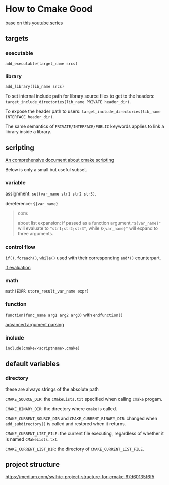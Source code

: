 # How to Cmake Good

base on [this youtube series](https://www.youtube.com/watch?v=_yFPO1ofyF0&list=PLK6MXr8gasrGmIiSuVQXpfFuE1uPT615s&index=1)

## targets

### executable

`add_executable(target_name srcs)`

### library

`add_library(lib_name srcs)`

To set internal include path for library source files to get to the headers: `target_include_directories(lib_name PRIVATE header_dir)`.

To expose the header path to users:  `target_include_directories(lib_name INTERFACE header_dir)`.

The same semantics of `PRIVATE/INTERFACE/PUBLIC` keywords applies to link a library inside a library.

## scripting

[An comprehensive document about cmake scripting](https://cmake.org/cmake/help/latest/manual/cmake-language.7.html)

Below is only a small but useful subset.

### variable

assignment: `set(var_name str1 str2 str3)`.

dereference: `${var_name}`

> *note*: 
> 
> about list expansion: 
> if passed as a function argument,`"${var_name}"` will evaluate to `"str1;str2;str3"`, while `${var_name}"` will expand to three arguments.

### control flow

`if()`, `foreach()`, `while()` used with their corresponding `end*()` counterpart.

[if evaluation](https://cmake.org/cmake/help/latest/command/if.html#basic-expressions)

### math

`math(EXPR store_result_var_name expr)`

### function

`function(func_name arg1 arg2 arg3)` with `endfunction()`

[advanced argument parsing](https://www.youtube.com/watch?v=mBjRjZcRTA0&list=PLK6MXr8gasrGmIiSuVQXpfFuE1uPT615s&index=12)

### include

`include(cmake/<scriptname>.cmake)`

## default variables

### directory

these are always strings of the absolute path

`CMAKE_SOURCE_DIR`: the `CMakeLists.txt` specified when calling `cmake` progam.

`CMAKE_BINARY_DIR`: the directory where `cmake` is called.

`CMAKE_CURRENT_SOURCE_DIR` and `CMAKE_CURRENT_BINARY_DIR`: changed when `add_subdirectory()` is called and restored when it returns.

`CMAKE_CURRENT_LIST_FILE`: the current file executing, regardless of whether it is named `CMakeLists.txt`.

`CMAKE_CURRENT_LIST_DIR`: the directory of `CMAKE_CURRENT_LIST_FILE`.

## project structure

https://medium.com/swlh/c-project-structure-for-cmake-67d60135f6f5
